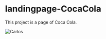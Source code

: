 # landingpage-CocaCola
 This project is a page of Coca Cola.
 
 ![Carlos](https://repository-images.githubusercontent.com/380930864/8f5a4f00-dbc6-11eb-925c-df0459e372c7)
